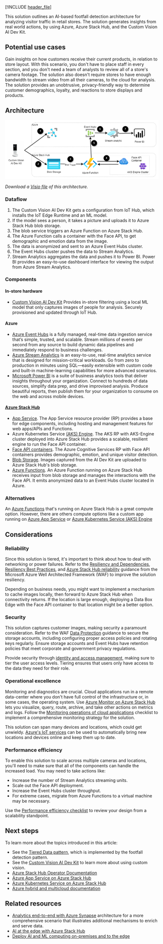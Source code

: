 [!INCLUDE [header_file](../../../includes/sol-idea-header.md)]

This solution outlines an AI-based footfall detection architecture for analyzing visitor traffic in retail stores. The solution generates insights from real world actions, by using Azure, Azure Stack Hub, and the Custom Vision AI Dev Kit.

## Potential use cases

Gain insights on how customers receive their current products, in relation to store layout. With this scenario, you don't have to place staff in every section, and you don't need a team of analysts to review all of a store's camera footage. The solution also doesn't require stores to have enough bandwidth to stream video from all their cameras, to the cloud for analysis. The solution provides an unobtrusive, privacy-friendly way to determine customer demographics, loyalty, and reactions to store displays and products.

## Architecture

![A diagram that displays the hybrid footfall detection architecture.](../media/hybrid-footfall-detection.png)

_Download a [Visio file](https://arch-center.azureedge.net/hybrid-footfall-detection.vsdx) of this architecture._

### Dataflow

1. The Custom Vision AI Dev Kit gets a configuration from IoT Hub, which installs the IoT Edge Runtime and an ML model.
2. If the model sees a person, it takes a picture and uploads it to Azure Stack Hub blob storage.
3. The blob service triggers an Azure Function on Azure Stack Hub.
4. The Azure Function calls a container with the Face API, to get demographic and emotion data from the image.
5. The data is anonymized and sent to an Azure Event Hubs cluster.
6. The Event Hubs cluster pushes the data to Stream Analytics.
7. Stream Analytics aggregates the data and pushes it to Power BI. Power BI provides an easy-to-use dashboard interface for viewing the output from Azure Stream Analytics.

### Components

#### In-store hardware

* [Custom Vision AI Dev Kit](https://azure.github.io/Vision-AI-DevKit-Pages/) Provides in-store filtering using a local ML model that only captures images of people for analysis. Securely provisioned and updated through IoT Hub.

#### Azure

* [Azure Event Hubs](https://azure.microsoft.com/services/event-hubs) is a fully managed, real-time data ingestion service that’s simple, trusted, and scalable. Stream millions of events per second from any source to build dynamic data pipelines and immediately respond to business challenges.
* [Azure Stream Analytics](https://azure.microsoft.com/services/stream-analytics) is an easy-to-use, real-time analytics service that is designed for mission-critical workloads. Go from zero to production in minutes using SQL—easily extensible with custom code and built-in machine-learning capabilities for more advanced scenarios.
* [Microsoft Power BI](https://powerbi.microsoft.com/) is a suite of business analytics tools that deliver insights throughout your organization. Connect to hundreds of data sources, simplify data prep, and drive improvised analysis. Produce beautiful reports, then publish them for your organization to consume on the web and across mobile devices.

#### [Azure Stack Hub](https://azure.microsoft.com/products/azure-stack/hub)

* [App Service](https://azure.microsoft.com/services/app-service/). The App Service resource provider (RP) provides a base for edge components, including hosting and management features for web apps/APIs and Functions.
* Azure Kubernetes Service  [(AKS) Engine](https://azure.microsoft.com/services/kubernetes-service). The AKS RP with AKS-Engine cluster deployed into Azure Stack Hub provides a scalable, resilient engine to run the Face API container.
* [Face API containers](https://azure.microsoft.com/services/cognitive-services/face). The Azure Cognitive Services RP with Face API containers provides demographic, emotion, and unique visitor detection.
* [Blob Storage](https://azure.microsoft.com/services/storage/blobs/). Images captured from the AI Dev Kit are uploaded to Azure Stack Hub's blob storage.
* [Azure Functions](https://azure.microsoft.com/services/functions/). An Azure Function running on Azure Stack Hub receives input from blob storage and manages the interactions with the Face API. It emits anonymized data to an Event Hubs cluster located in Azure.

### Alternatives

An [Azure Functions](/azure-stack/operator/azure-stack-app-service-overview) that's running on Azure Stack Hub is a great compute option. However, there are others compute options like a custom app running on [Azure App Service](/azure-stack/operator/azure-stack-app-service-deploy) or [Azure Kubernetes Service (AKS) Engine](https://github.com/Azure/aks-engine)

## Considerations

### Reliability

Since this solution is tiered, it's important to think about how to deal with networking or power failures. Refer to the [Resiliency and Dependencies](/azure/architecture/framework/resiliency/design-resiliency), [Resiliency Best Practices](/azure/architecture/framework/resiliency/design-best-practices), and [Azure Stack Hub reliability](/azure/architecture/framework/services/hybrid/azure-stack-hub/reliability) guidance from the Microsoft Azure Well Architected Framework (WAF) to improve the solution resiliency.

Depending on business needs, you might want to implement a mechanism to cache images locally, then forward to Azure Stack Hub when connectivity returns. If the location is large enough, deploying a Data Box Edge with the Face API container to that location might be a better option.

### Security

This solution captures customer images, making security a paramount consideration. Refer to the WAF [Data Protection](/azure/architecture/framework/security/design-storage) guidance to secure the storage accounts, including configuring proper access policies and rotating keys regularly. Ensure storage accounts and Event Hubs have retention policies that meet corporate and government privacy regulations.

Provide security through [identity and access management](/azure/architecture/framework/security/design-identity), making sure to tier the user access levels. Tiering ensures that users only have access to the data they need for their role.

### Operational excellence

Monitoring and diagnostics are crucial. Cloud applications run in a remote data-center where you don't have full control of the infrastructure or, in some cases, the operating system. Use [Azure Monitor on Azure Stack Hub](/azure-stack/user/azure-stack-metrics-azure-data) lets you visualize, query, route, archive, and take other actions on metrics and logs. Follow the [Monitoring operations of cloud applications](/azure/architecture/framework/devops/checklist) checklist to implement a comprehensive monitoring strategy for the solution.

This solution can span many devices and locations, which could get unwieldy. [Azure's IoT services](/azure/iot-fundamentals/) can be used to automatically bring new locations and devices online and keep them up to date.

### Performance efficiency

To enable this solution to scale across multiple cameras and locations, you'll need to make sure that all of the components can handle the increased load. You may need to take actions like:

* Increase the number of Stream Analytics streaming units.
* Scale out the Face API deployment.
* Increase the Event Hubs cluster throughput.
* For extreme cases, migrate from Azure Functions to a virtual machine may be necessary.

Use the [Performance efficiency checklist](/azure/architecture/framework/scalability/performance-efficiency) to review your design from a scalability standpoint.

## Next steps

To learn more about the topics introduced in this article:

* See the [Tiered Data pattern](https://aka.ms/tiereddatadeploy), which is implemented by the footfall detection pattern.
* See the [Custom Vision AI Dev Kit](https://azure.github.io/Vision-AI-DevKit-Pages/) to learn more about using custom vision.
* [Azure Stack Hub Operator Documentation](/azure-stack/operator)
* [Azure App Service on Azure Stack Hub](/azure-stack/operator/azure-stack-app-service-overview)
* [Azure Kubernetes Service on Azure Stack Hub](/azure-stack/operator/aks-add-on)
* [Azure hybrid and multicloud documentation](/hybrid)

## Related resources

* [Analytics end-to-end with Azure Synapse](/azure/architecture/example-scenario/dataplate2e/data-platform-end-to-end) architecture for a more comprehensive scenario that illustrates additional mechanisms to enrich and serve data.
* [AI at the edge with Azure Stack Hub](./ai-at-the-edge.yml)
* [Deploy AI and ML computing on-premises and to the edge](../../hybrid/deploy-ai-ml-azure-stack-edge.yml)
